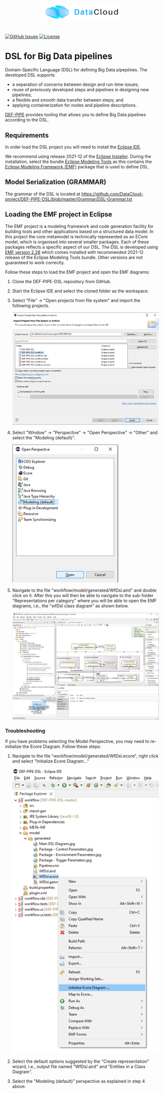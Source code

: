<p align="center"><img width=50% src="https://raw.githubusercontent.com/DataCloud-project/toolbox/master/docs/img/datacloud_logo.png"></p>&nbsp;

[![GitHub Issues](https://img.shields.io/github/issues/DataCloud-project/DEF-PIPE-DSL.svg)](https://github.com/DataCloud-project/wf-dsl/issues)
[![License](https://img.shields.io/badge/license-Apache2.0-blue.svg)](https://opensource.org/licenses/Apache-2.0)

# DSL for Big Data pipelines

Domain-Specific Language (DSL) for defining Big Data pipeplines. The developed DSL supports

* a separation of concerns between design and run-time issues;
* reuse of previously developed steps and pipelines in designing new pipelines;
* a flexible and smooth data transfer between steps; and
* applying containerization for nodes and pipeline descriptions.

[DEF-PIPE](https://github.com/DataCloud-project/DEF-PIPE) provides tooling that allows you to define Big Data pipelines according to the DSL.

## Requirements

In order load the DSL project you will need to install the [Eclipse IDE](https://www.eclipse.org/eclipseide/).

We recommend using release 2021-12 of the [Eclipse Installer](https://www.eclipse.org/downloads/packages/release/2021-12/r). During the installation, select the bundle [Eclipse Modeling Tools](https://www.eclipse.org/downloads/packages/release/2021-12/r/eclipse-modeling-tools) as this contains the [Eclipse Modeling Framework (EMF)](https://www.eclipse.org/modeling/emf/) package that is used to define DSL.

## Model Serialization (GRAMMAR)

The grammar of the DSL is located at https://github.com/DataCloud-project/DEF-PIPE-DSL/blob/master/Grammar/DSL-Grammar.txt

## Loading the EMF project in Eclipse

The EMF project is a modeling framework and code generation facility for building tools and other applications based on a structured data model. In this project the core metamodel is technically represented as an ECore model, which is organised into several smaller packages. Each of these packages reflects a specific aspect of our DSL. The DSL is developed using [EMF version 2.28](https://download.eclipse.org/modeling/emf/emf/builds/release/2.28/index.html) which comes installed with recommended 2021-12 release of the Eclipse Modeling Tools bundle. Other versions are not guaranteed to work correctly.

Follow these steps to load the EMF project and open the EMF diagrams:

1. Clone the DEF-PIPE-DSL repository from GitHub.

2. Start the Eclipse IDE and select the cloned folder as the workspace.

3. Select "File" -> "Open projects from file system" and import the following projects.

    ![alt text](https://raw.githubusercontent.com/DataCloud-project/DEF-PIPE-DSL/master/docs/eclipse-import-projects.png)

4. Select "Window" -> "Perspective" -> "Open Perspective" -> "Other" and select the "Modeling (default)".

    ![alt text](https://raw.githubusercontent.com/DataCloud-project/DEF-PIPE-DSL/master/docs/eclipse-open-perspective-modeling.png)

5. Navigate to the file "workflow/model/generated/WfDsl.aird" and double click on it. After this you will then be able to navigate to the sub-folder "Representations per category" where you will be able to open the EMF diagrams, i.e., the "wfDsl class diagram" as shown below.

    ![alt text](https://raw.githubusercontent.com/DataCloud-project/DEF-PIPE-DSL/master/docs/eclipse-wfdsl-class-diagram.png)

### Troubleshooting

If you have problems selecting the Model Perspective, you may need to re-initialize the Ecore Diagram. Follow these steps:

1. Navigate to the file "workflow/model/generated/WfDsl.ecore", right click and select "Initialize Ecore Diagram..."

    ![alt text](https://raw.githubusercontent.com/DataCloud-project/DEF-PIPE-DSL/master/docs/eclipse-initialize-ecore-diagram.png)

2. Select the default options suggested by the "Create representation" wizard, i.e., output file named "WfDsl.aird" and "Entities in a Class Diagram".

3. Select the "Modeling (default)" perspective as explained in step 4 above.

